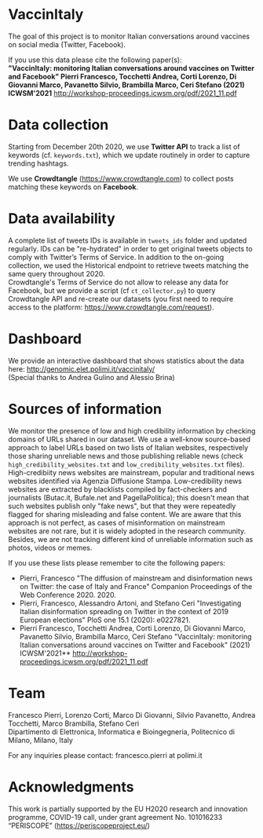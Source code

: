 # VaccinItaly
The goal of this project is to monitor Italian conversations around vaccines on social media (Twitter, Facebook).

If you use this data please cite the following paper(s): <br>
**"VaccinItaly: monitoring Italian conversations around vaccines on Twitter and Facebook" Pierri Francesco,  Tocchetti Andrea,  Corti Lorenzo,  Di Giovanni Marco,  Pavanetto Silvio,  Brambilla Marco,  Ceri Stefano (2021) ICWSM'2021** http://workshop-proceedings.icwsm.org/pdf/2021_11.pdf <br>

# Data collection
Starting from December 20th 2020, we use **Twitter API** to track a list of keywords (cf. `keywords.txt`), which we update routinely in order to capture trending hashtags.

We use **Crowdtangle** (https://www.crowdtangle.com) to collect posts matching these keywords on **Facebook**.

# Data availability
A complete list of tweets IDs is available in `tweets_ids` folder and updated regularly. IDs can be "re-hydrated" in order to get original tweets objects to comply with Twitter’s Terms of Service. In addition to the on-going collection, we used the Historical endpoint to retrieve tweets matching the same query throughout 2020. <br>
Crowdtangle's Terms of Service do not allow to release any data for Facebook, but we provide a script (cf `ct_collector.py`) to query Crowdtangle API and re-create our datasets (you first need to require access to the platform: https://www.crowdtangle.com/request).

# Dashboard
We provide an interactive dashboard that shows statistics about the data here: http://genomic.elet.polimi.it/vaccinitaly/ <br>
(Special thanks to Andrea Gulino and Alessio Brina)

# Sources of information
We monitor the presence of low and high credibility information by checking domains of URLs shared in our dataset. We use a well-know source-based approach to label URLs based on two lists of Italian websites, respectively those sharing unreliable news and those publishing reliable news (check `high_credibility_websites.txt` and `low_credibility_websites.txt` files). <br>
High-credibiity news websites are mainstream, popular and traditional news websites identified via Agenzia Diffusione Stampa. Low-credibility news websites are extracted by blacklists compiled by fact-checkers and journalists (Butac.it, Bufale.net and PagellaPolitica); this doesn't mean that such websites publish only "fake news", but that they were repeatedly flagged for sharing misleading and false content.
We are aware that this approach is not perfect, as cases of misinformation on mainstream websites are not rare, but it is widely adopted in the research community. Besides, we are not tracking different kind of unreliable information such as photos, videos or memes. 

If you use these lists please remember to cite the following papers:<br>
* Pierri, Francesco "The diffusion of mainstream and disinformation news on Twitter: the case of Italy and France" Companion Proceedings of the Web Conference 2020. 2020. <br>
* Pierri, Francesco, Alessandro Artoni, and Stefano Ceri "Investigating Italian disinformation spreading on Twitter in the context of 2019 European elections" PloS one 15.1 (2020): e0227821. <br>
* Pierri Francesco,  Tocchetti Andrea,  Corti Lorenzo,  Di Giovanni Marco,  Pavanetto Silvio,  Brambilla Marco,  Ceri Stefano "VaccinItaly: monitoring Italian conversations around vaccines on Twitter and Facebook" (2021) ICWSM'2021** http://workshop-proceedings.icwsm.org/pdf/2021_11.pdf <br>


# Team
Francesco Pierri, Lorenzo Corti, Marco Di Giovanni, Silvio Pavanetto, Andrea Tocchetti, Marco Brambilla, Stefano Ceri <br>
Dipartimento di Elettronica, Informatica e Bioingegneria, Politecnico di Milano, Milano, Italy

For any inquiries please contact: francesco.pierri at polimi.it

# Acknowledgments
This work is partially supported by the EU H2020 research and innovation programme, COVID-19 call, under grant agreement No. 101016233 “PERISCOPE” (https://periscopeproject.eu/)

